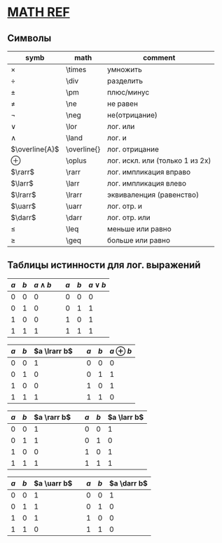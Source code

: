 # [MATH REF](https://oeis.org/wiki/List_of_LaTeX_mathematical_symbols)

## Символы
| symb           | math        | comment                         |
| -------------- | ----------- | ------------------------------- |
| $\times$       | \times      | умножить                        |
| $\div$         | \div        | разделить                       |
| $\pm$          | \pm         | плюс/минус                      |
| $\ne$          | \ne         | не равен                        |
| $\neg$         | \neg        | не(отрицание)                   |
| $\lor$         | \lor        | лог. или                        |
| $\land$        | \land       | лог. и                          |
| $\overline{A}$ | \overline{} | лог. отрицание                  |
| $\oplus$       | \oplus      | лог. искл. или (только 1 из 2х) |
| $\rarr$        | \rarr       | лог. импликация вправо          |
| $\larr$        | \larr       | лог. импликация влево           |
| $\lrarr$       | \lrarr      | эквиваленция (равенство)        |
| $\uarr$        | \uarr       | лог. отр. и                     |
| $\darr$        | \darr       | лог. отр. или                   |
| $\leq$         | \leq        | меньше или равно                |
| $\geq$         | \geq        | больше или равно                |

## Таблицы истинности для лог. выражений
| $a$ | $b$ | $a \land b$ |     | $a$ | $b$ | $a \lor b$ |
| --- | --- | ----------- | --- | --- | --- | ---------- |
| 0   | 0   | 0           |     | 0   | 0   | 0          |
| 0   | 1   | 0           |     | 0   | 1   | 1          |
| 1   | 0   | 0           |     | 1   | 0   | 1          |
| 1   | 1   | 1           |     | 1   | 1   | 1          |

| $a$ | $b$ | $a \lrarr b$ |     | $a$ | $b$ | $a \oplus b$ |
| --- | --- | ------------ | --- | --- | --- | ------------ |
| 0   | 0   | 1            |     | 0   | 0   | 0            |
| 0   | 1   | 0            |     | 0   | 1   | 1            |
| 1   | 0   | 0            |     | 1   | 0   | 1            |
| 1   | 1   | 1            |     | 1   | 1   | 0            |

| $a$ | $b$ | $a \rarr b$ |     | $a$ | $b$ | $a \larr b$ |
| --- | --- | ----------- | --- | --- | --- | ----------- |
| 0   | 0   | 1           |     | 0   | 0   | 1           |
| 0   | 1   | 1           |     | 0   | 1   | 0           |
| 1   | 0   | 0           |     | 1   | 0   | 1           |
| 1   | 1   | 1           |     | 1   | 1   | 1           |

| $a$ | $b$ | $a \uarr b$ |     | $a$ | $b$ | $a \darr b$ |
| --- | --- | ----------- | --- | --- | --- | ----------- |
| 0   | 0   | 1           |     | 0   | 0   | 1           |
| 0   | 1   | 1           |     | 0   | 1   | 0           |
| 1   | 0   | 1           |     | 1   | 0   | 0           |
| 1   | 1   | 0           |     | 1   | 1   | 0           |


